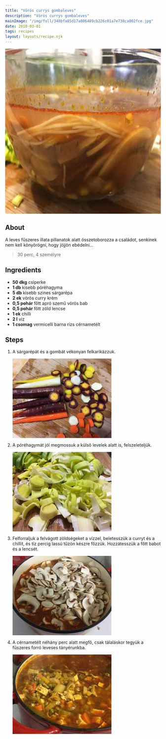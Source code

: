 ```yaml
---
title: "Vörös currys gombaleves"
description: "Vörös currys gombaleves"
mainImage: "/img/full/348bfa85d17a806489cb226c01a7e738ca002fce.jpg"
date: 2018-03-01
tags: recipes
layout: layouts/recipe.njk
---
```

                            
<p align="center"><a href="https://cookpad.com/hu/receptek/4506851-voros-currys-gombaleves" rel="Recipe source page"><img width="751" height="532" src="/img/full/348bfa85d17a806489cb226c01a7e738ca002fce.jpg"/></a></p>

## About
<p class="mb-sm">A  leves fűszeres illata pillanatok alatt összetoborozza a családot, senkinek nem kell könyörögni, hogy jöjjön ebédelni... </p>

> 30 perc, 4 személyre 

## Ingredients
* **50 dkg** csiperke
* **1 db** kisebb póréhagyma
* **5 db** kisebb szines sárgarépa
* **2 ek** vörös curry krém
* **0,5 pohár** főtt apró szemű vörös bab
* **0,5 pohár** főtt zöld lencse
* **1 ek** chilli
* **2 l** viz
* **1 csomag** vermicelli barna rizs cérnametélt

## Steps

1. A sárgarépát és a gombát vékonyan felkarikázzuk.
 
    <p><img width="320" height="256" align="left" src="/img/full/f295c88b015c621569a2c3ea9b98bd4da6ec2d79.jpg"/></p><div style="clear: both"/>

2. A póréhagymát jól megmossuk a külső levelek alatt is, felszeleteljük.
 
    <p><img width="320" height="256" align="left" src="/img/full/e6766b0a8c8bffb40c2dcdb55a07eb1141e44c01.jpg"/></p><div style="clear: both"/>

3. Felforraljuk a felvágott zöldségeket a vízzel, beletesszük a curryt és a chillit, és tíz percig lassú tűzön készre főzzük. Hozzátesszük a főtt babot és a lencsét.
 
    <p><img width="320" height="256" align="left" src="/img/full/2a3b4cacd2d256d998c67174a2b0335097c2077d.jpg"/></p><div style="clear: both"/>

4. A cérnametélt néhány perc alatt megfő, csak tálaláskor tegyük a fűszeres forró leveses tányérunkba.
 
    <p><img width="320" height="256" align="left" src="/img/full/67892ee20ce121d0e4339d8407ced1c02640339b.jpg"/></p><div style="clear: both"/>

